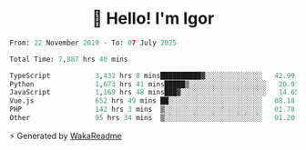 <h1 align="center">👋 Hello! I'm Igor</h1>

<!--START_SECTION:waka-->

```python
From: 22 November 2019 - To: 07 July 2025

Total Time: 7,887 hrs 40 mins

TypeScript           3,432 hrs 8 mins██████████▓░░░░░░░░░░░░░░   42.99 %
Python               1,673 hrs 41 mins█████▒░░░░░░░░░░░░░░░░░░░   20.97 %
JavaScript           1,169 hrs 48 mins███▓░░░░░░░░░░░░░░░░░░░░░   14.65 %
Vue.js               652 hrs 49 mins ██░░░░░░░░░░░░░░░░░░░░░░░   08.18 %
PHP                  142 hrs 3 mins  ▒░░░░░░░░░░░░░░░░░░░░░░░░   01.78 %
Other                95 hrs 34 mins  ▒░░░░░░░░░░░░░░░░░░░░░░░░   01.20 %
```

<!--END_SECTION:waka-->

⚡ Generated by [WakaReadme](https://github.com/athul/waka-readme)
